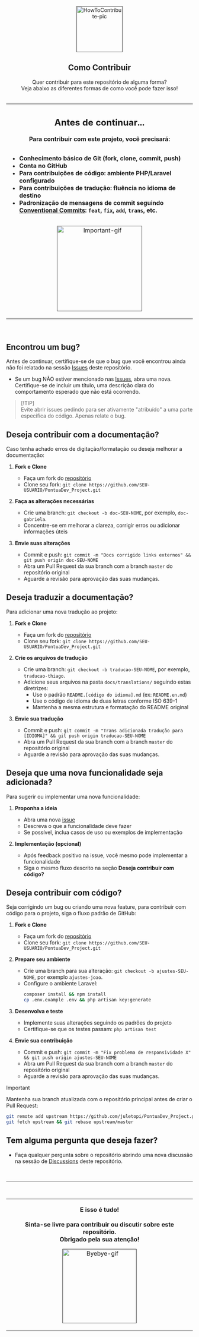 <div align="center">
  <a href="">
    <img src="https://github.com/juletopi/Front-End_Learning_Journey/assets/76459155/4a338377-4c4d-432a-88ab-c7624c0e3c03" alt="HowToContribute-pic" width="124px" title="Veja como contribuir para este repositório!">
  </a>
  <h2 align="center">Como Contribuir</h2>
</div>

<div align="center">
  
  Quer contribuir para este repositório de alguma forma? \
  Veja abaixo as diferentes formas de como você pode fazer isso! <br><br>
  
</div>

<table align="center">
  <tr>
    <td>
      <h2 align="center">Antes de continuar...</h2>
      <p align="center"><strong>
        Para contribuir com este projeto, você precisará:
      </strong></p>
      <div style="display: flex; justify-content: center;">
        <ul style="text-align: left; display: inline-block;">
          <strong>
            <li>Conhecimento básico de Git (fork, clone, commit, push)</li>
            <li>Conta no GitHub</li>
            <li>Para contribuições de código: ambiente PHP/Laravel configurado</li>
            <li>Para contribuições de tradução: fluência no idioma de destino</li>
            <li>Padronização de mensagens de commit seguindo <a href="https://www.conventionalcommits.org/en/v1.0.0/">Conventional Commits</a>: <code>feat</code>, <code>fix</code>, <code>add</code>, <code>trans</code>, etc.</li>
          </strong>
        </ul>
      </div>
      <p align="center">
        <a href="">
          <img src="https://media3.giphy.com/media/v1.Y2lkPTc5MGI3NjExNnlveWlha3pxNnV0MThuMTNiYmFldnAwMDQ4ancyeGMzMWR4NmlzYiZlcD12MV9pbnRlcm5hbF9naWZfYnlfaWQmY3Q9cw/Qxk537vQtg5QPhSVW6/giphy.gif" alt="Important-gif" width="230px" title="Atenção aos requisitos!">
        </a>
      </p>
    </td>
  </tr>
</table>

<br>

## Encontrou um bug?

Antes de continuar, certifique-se de que o bug que você encontrou ainda não foi relatado na sessão [Issues](https://github.com/juletopi/PontuaDev_Project/issues) deste repositório.

- Se um bug NÃO estiver mencionado nas [Issues](https://github.com/juletopi/PontuaDev_Project/issues), abra uma nova. Certifique-se de incluir um título, uma descrição clara do comportamento esperado que não está ocorrendo.
> [!TIP]\
> Evite abrir issues pedindo para ser ativamente "atribuído" a uma parte específica do código. Apenas relate o bug.

## Deseja contribuir com a documentação?

Caso tenha achado erros de digitação/formatação ou deseja melhorar a documentação:

1. **Fork e Clone**
   - Faça um fork do [repositório](https://github.com/juletopi/PontuaDev_Project)
   - Clone seu fork: `git clone https://github.com/SEU-USUARIO/PontuaDev_Project.git`

2. **Faça as alterações necessárias**
   - Crie uma branch: `git checkout -b doc-SEU-NOME`, por exemplo, `doc-gabriela`.
   - Concentre-se em melhorar a clareza, corrigir erros ou adicionar informações úteis

3. **Envie suas alterações**
   - Commit e push: `git commit -m "Docs corrigido links externos" && git push origin doc-SEU-NOME`
   - Abra um Pull Request da sua branch com a branch `master` do repositório original
   - Aguarde a revisão para aprovação das suas mudanças.

## Deseja traduzir a documentação?

Para adicionar uma nova tradução ao projeto:

1. **Fork e Clone**
   - Faça um fork do [repositório](https://github.com/juletopi/PontuaDev_Project)
   - Clone seu fork: `git clone https://github.com/SEU-USUARIO/PontuaDev_Project.git`

2. **Crie os arquivos de tradução**
   - Crie uma branch: `git checkout -b traducao-SEU-NOME`, por exemplo, `traducao-thiago`.
   - Adicione seus arquivos na pasta `docs/translations/` seguindo estas diretrizes:
     - Use o padrão `README.[código do idioma].md` (ex: `README.en.md`)
     - Use o código de idioma de duas letras conforme ISO 639-1
     - Mantenha a mesma estrutura e formatação do README original

3. **Envie sua tradução**
   - Commit e push: `git commit -m "Trans adicionada tradução para [IDIOMA]" && git push origin traducao-SEU-NOME`
   - Abra um Pull Request da sua branch com a branch `master` do repositório original
   - Aguarde a revisão para aprovação das suas mudanças.

## Deseja que uma nova funcionalidade seja adicionada?

Para sugerir ou implementar uma nova funcionalidade:

1. **Proponha a ideia**
   - Abra uma nova [issue](https://github.com/juletopi/PontuaDev_Project/issues)
   - Descreva o que a funcionalidade deve fazer
   - Se possível, inclua casos de uso ou exemplos de implementação

2. **Implementação (opcional)**
   - Após feedback positivo na issue, você mesmo pode implementar a funcionalidade
   - Siga o mesmo fluxo descrito na seção **Deseja contribuir com código?**

## Deseja contribuir com código?

Seja corrigindo um bug ou criando uma nova feature, para contribuir com código para o projeto, siga o fluxo padrão de GitHub:

1. **Fork e Clone**
   - Faça um fork do [repositório](https://github.com/juletopi/PontuaDev_Project)
   - Clone seu fork: `git clone https://github.com/SEU-USUARIO/PontuaDev_Project.git`

2. **Prepare seu ambiente**
   - Crie uma branch para sua alteração: `git checkout -b ajustes-SEU-NOME`, por exemplo `ajustes-joao`.
   - Configure o ambiente Laravel:
     ```bash
     composer install && npm install
     cp .env.example .env && php artisan key:generate
     ```

3. **Desenvolva e teste**
   - Implemente suas alterações seguindo os padrões do projeto
   - Certifique-se que os testes passam: `php artisan test`

4. **Envie sua contribuição**
   - Commit e push: `git commit -m "Fix problema de responsividade X" && git push origin ajustes-SEU-NOME`
   - Abra um Pull Request da sua branch com a branch `master` do repositório original
   - Aguarde a revisão para aprovação das suas mudanças.

> [!IMPORTANT]
> Mantenha sua branch atualizada com o repositório principal antes de criar o Pull Request:
> ```bash
> git remote add upstream https://github.com/juletopi/PontuaDev_Project.git
> git fetch upstream && git rebase upstream/master
> ```

## Tem alguma pergunta que deseja fazer?

- Faça qualquer pergunta sobre o repositório abrindo uma nova discussão na sessão de [Discussions](https://github.com/juletopi/PontuaDev_Project/discussions) deste repositório.

<br>

---

<br>

<table align="center">
  <tr>
    <td>
      <p align="center">
        <strong>
            <div align="center">
              E isso é tudo! <br><br>
              Sinta-se livre para contribuir ou discutir sobre este repositório. <br>
              Obrigado pela sua atenção!
            </div>
        </strong>
      </p>
      <p align="center">
        <a href="">
          <img src="https://media.giphy.com/media/v1.Y2lkPTc5MGI3NjExeW95Y2JqdXY5emlwanZ0ajlxYjdsZW9zMXNlYWt1bXRyNWtzcWY3cSZlcD12MV9pbnRlcm5hbF9naWZfYnlfaWQmY3Q9cw/FJxz3zSthG5vQxG1ZY/giphy.gif" alt="Byebye-gif" width="200px" title="Tchau tchau!">
        </a>
      </p>
    </td>
  </tr>
</table>
